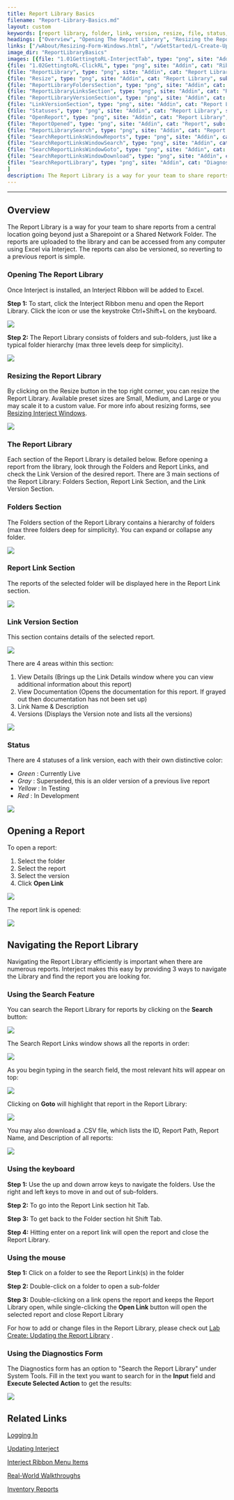 ```yaml
---
title: Report Library Basics
filename: "Report-Library-Basics.md"
layout: custom
keywords: [report library, folder, link, version, resize, file, status, navigate, search]
headings: ["Overview", "Opening The Report Library", "Resizing the Report Library", "The Report Library", "Folders Section", "Report Link Section", "Link Version Section", "Status", "Opening a Report", "Navigating the Report Library", "Using the Search Feature", "Using the keyboard", "Using the mouse", "Using the Diagnostics Form", "Related Links"]
links: ["/wAbout/Resizing-Form-Windows.html", "/wGetStarted/L-Create-UpdatingReportLibrary", "/wAbout/Logging-In.html", "/wAbout/Updating-Interject.html", "/wGetStarted/INTERJECT-Ribbon-Menu-Items.html", "/wAbout/Real-World-Walkthroughs.html", "/wAbout/Inventory-Reports.html"]
image_dir: "ReportLibraryBasics"
images: [{file: "1.01GettingtoRL-InterjectTab", type: "png", site: "Addin", cat: "Ribbon", sub: "", report: "", ribbon: "Simple", config: ""}, 
{file: "1.02GettingtoRL-ClickRL", type: "png", site: "Addin", cat: "Ribbon", sub: "", report: "", ribbon: "Simple", config: ""}, 
{file: "ReportLibrary", type: "png", site: "Addin", cat: "Report Library", sub: "", report: "Interject Inventory Demo", ribbon: "", config: ""}, 
{file: "Resize", type: "png", site: "Addin", cat: "Report Library", sub: "Resize", report: "", ribbon: "", config: ""}, 
{file: "ReportLibraryFoldersSection", type: "png", site: "Addin", cat: "Report Library", sub: "", report: "Interject Inventory Demo", ribbon: "", config: ""}, 
{file: "ReportLibraryLinksSection", type: "png", site: "Addin", cat: "Report Library", sub: "", report: "Interject Inventory Demo", ribbon: "", config: ""}, 
{file: "ReportLibraryVersionSection", type: "png", site: "Addin", cat: "Report Library", sub: "", report: "Interject Inventory Demo", ribbon: "", config: ""}, 
{file: "LinkVersionSection", type: "png", site: "Addin", cat: "Report Library", sub: "", report: "", ribbon: "", config: ""}, 
{file: "Statuses", type: "png", site: "Addin", cat: "Report Library", sub: "", report: "", ribbon: "", config: ""}, 
{file: "OpenReport", type: "png", site: "Addin", cat: "Report Library", sub: "", report: "Interject Inventory Demo", ribbon: "", config: ""}, 
{file: "ReportOpened", type: "png", site: "Addin", cat: "Report", sub: "", report: "Quick Customer Search", ribbon: "Advanced", config: ""}, 
{file: "ReportLibrarySearch", type: "png", site: "Addin", cat: "Report Library", sub: "", report: "", ribbon: "", config: ""}, 
{file: "SearchReportLinksWindowReports", type: "png", site: "Addin", cat: "Report Library", sub: "Search", report: "", ribbon: "", config: ""}, 
{file: "SearchReportLinksWindowSearch", type: "png", site: "Addin", cat: "Report Library", sub: "Search", report: "", ribbon: "", config: ""}, 
{file: "SearchReportLinksWindowGoto", type: "png", site: "Addin", cat: "Report Library", sub: "Search", report: "", ribbon: "", config: ""}, 
{file: "SearchReportLinksWindowDownload", type: "png", site: "Addin", cat: "Report Library", sub: "Search", report: "", ribbon: "", config: ""},
{file: "SearchReportLibrary", type: "png", site: "Addin", cat: "Diagnostics", sub: "Search the Report Library", report: "", ribbon:, "", config: ""}
]
description: The Report Library is a way for your team to share reports from a central location going beyond just a Sharepoint or a Shared Network Folder.The reports are uploaded to the library and can be accessed from any computer using Excel via Interject.
---
```

* * *

## Overview

The Report Library is a way for your team to share reports from a central location going beyond just a Sharepoint or a Shared Network Folder. The reports are uploaded to the library and can be accessed from any computer using Excel via Interject. The reports can also be versioned, so reverting to a previous report is simple.

### Opening The Report Library

Once Interject is installed, an Interject Ribbon will be added to Excel.

**Step 1:** To start, click the Interject Ribbon menu and open the Report Library. Click the icon or use the keystroke Ctrl+Shift+L on the keyboard.

![](/images/ReportLibraryBasics/Ribbon.png)
<br>

**Step 2:** The Report Library consists of folders and sub-folders, just like a typical folder hierarchy (max three levels deep for simplicity).

![](/images/ReportLibraryBasics/ReportLibrary.png)
<br>

### Resizing the Report Library

By clicking on the Resize button in the top right corner, you can resize the Report Library. Available preset sizes are Small, Medium, and Large or you may scale it to a custom value. For more info about resizing forms, see [Resizing Interject Windows](/wAbout/Resizing-Form-Windows.html).

![](/images/ReportLibraryBasics/Resize.png)
<br>

### The Report Library

Each section of the Report Library is detailed below. Before opening a report from the library, look through the Folders and Report Links, and check the Link Version of the desired report. There are 3 main sections of the Report Library: Folders Section, Report Link Section, and the Link Version Section.

### Folders Section

The Folders section of the Report Library contains a hierarchy of folders (max three folders deep for simplicity). You can expand or collapse any folder.

![](/images/ReportLibraryBasics/ReportLibraryFoldersSection.png)
<br>

### Report Link Section

The reports of the selected folder will be displayed here in the Report Link section.

![](/images/ReportLibraryBasics/ReportLibraryLinksSection.png)
<br>

### Link Version Section

This section contains details of the selected report.

![](/images/ReportLibraryBasics/ReportLibraryVersionSection.png)
<br>

There are 4 areas within this section:

1. View Details (Brings up the Link Details window where you can view additional information about this report)
2. View Documentation (Opens the documentation for this report. If grayed out then documentation has not been set up)
3. Link Name & Description
4. Versions (Displays the Version note and lists all the versions)

![](/images/ReportLibraryBasics/LinkVersionSection.png)
<br>

### Status

There are 4 statuses of a link version, each with their own distinctive color:

* _Green_ : Currently Live
* _Gray_ : Superseded, this is an older version of a previous live report
* _Yellow_ : In Testing
* _Red_ : In Development

![](/images/ReportLibraryBasics/Statuses.png)
<br>

## Opening a Report

To open a report:

1. Select the folder
2. Select the report
3. Select the version
4. Click **Open Link**

![](/images/ReportLibraryBasics/OpenReport.png)
<br>

The report link is opened:

![](/images/ReportLibraryBasics/ReportOpened.png)
<br>

## Navigating the Report Library

Navigating the Report Library efficiently is important when there are numerous reports. Interject makes this easy by providing 3 ways to navigate the Library and find the report you are looking for.

### Using the Search Feature

You can search the Report Library for reports by clicking on the **Search** button:

![](/images/ReportLibraryBasics/ReportLibrarySearch.png)
<br>

The Search Report Links window shows all the reports in order:

![](/images/ReportLibraryBasics/SearchReportLinksWindowReports.png)
<br>

As you begin typing in the search field, the most relevant hits will appear on top:

![](/images/ReportLibraryBasics/SearchReportLinksWindowSearch.png)
<br>

Clicking on **Goto** will highlight that report in the Report Library:

![](/images/ReportLibraryBasics/SearchReportLinksWindowGoto.png)
<br>

You may also download a .CSV file, which lists the ID, Report Path, Report Name, and Description of all reports:

![](/images/ReportLibraryBasics/SearchReportLinksWindowDownload.png)
<br>

### Using the keyboard

**Step 1:** Use the up and down arrow keys to navigate the folders. Use the right and left keys to move in and out of sub-folders.

**Step 2:** To go into the Report Link section hit Tab.

**Step 3:** To get back to the Folder section hit Shift Tab.

**Step 4:** Hitting enter on a report link will open the report and close the Report Library.

### Using the mouse

**Step 1:** Click on a folder to see the Report Link(s) in the folder

**Step 2:** Double-click on a folder to open a sub-folder

**Step 3:** Double-clicking on a link opens the report and keeps the Report Library open, while single-clicking the **Open Link** button will open the selected report and close Report Library

For how to add or change files in the Report Library, please check out [Lab Create: Updating the Report Library](/wGetStarted/L-Create-UpdatingReportLibrary) .

### Using the Diagnostics Form

The Diagnostics form has an option to "Search the Report Library" under System Tools. Fill in the text you want to search for in the **Input** field and **Execute Selected Action** to get the results:

![](/images/ReportLibraryBasics/SearchReportLibrary.png)
<br>

## Related Links

[Logging In](/wAbout/Logging-In.html)

[Updating Interject](/wAbout/Updating-Interject.html)

[Interject Ribbon Menu Items](/wGetStarted/INTERJECT-Ribbon-Menu-Items.html)

[Real-World Walkthroughs](/wAbout/Real-World-Walkthroughs.html)

[Inventory Reports](/wAbout/Inventory-Reports.html)

